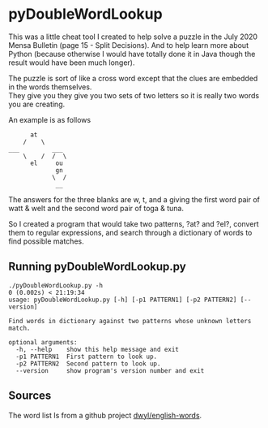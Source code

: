 # pyDoubleWordLookup

This was a little cheat tool I created to help solve a puzzle in the July 2020 Mensa Bulletin 
(page 15 - Split Decisions). And to help learn more about Python (because otherwise I would have 
totally done it in Java though the result would have been much longer).  

The puzzle is sort of like a cross word except that the clues are embedded in the words themselves.  
They give you they give you two sets of two letters so it is really two words you are creating.   

An example is as follows
 
```
      at
    /    \
___         ___
    \    /  /  \
      el     ou
             gn
            \  /
             __
```

The answers for the three blanks are w, t, and a giving the first word pair of watt & welt and the 
second word pair of toga & tuna. 

So I created a program that would take two patterns, ?at? and ?el?, convert them to regular
expressions, and search through a dictionary of words to find possible matches.  

    
## Running pyDoubleWordLookup.py

    ./pyDoubleWordLookup.py -h                                                                             0 (0.002s) < 21:19:34
    usage: pyDoubleWordLookup.py [-h] [-p1 PATTERN1] [-p2 PATTERN2] [--version]
    
    Find words in dictionary against two patterns whose unknown letters match.
    
    optional arguments:
      -h, --help    show this help message and exit
      -p1 PATTERN1  First pattern to look up.
      -p2 PATTERN2  Second pattern to look up.
      --version     show program's version number and exit
      
## Sources

The word list Is from a github project [dwyl/english-words](https://github.com/dwyl/english-words).
